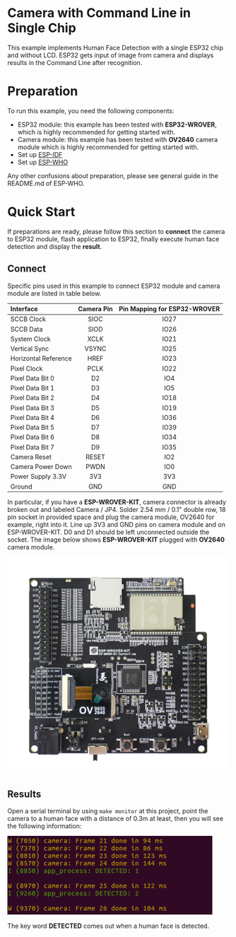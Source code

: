 # Camera with Command Line in Single Chip

This example implements Human Face Detection with a single ESP32 chip and without LCD. ESP32 gets input of image from camera and displays results in the Command Line after recognition. 

# Preparation

To run this example, you need the following components:

* ESP32 module: this example has been tested with **ESP32-WROVER**, which is highly recommended for getting started with.
* Camera module: this example has been tested with **OV2640** camera module which is highly recommended for getting started with.
* Set up [ESP-IDF](https://github.com/espressif/esp-idf)
* Set up [ESP-WHO](https://github.com/espressif/esp-who)

Any other confusions about preparation, please see general guide in the README.md of ESP-WHO.


# Quick Start

If preparations are ready, please follow this section to **connect** the camera to ESP32 module, flash application to ESP32, finally execute human face detection and display the **result**.

## Connect
Specific pins used in this example to connect ESP32 module and camera module are listed in table below. 

| Interface | Camera Pin | Pin Mapping for ESP32-WROVER | 
| :--- | :---: | :---: |
| SCCB Clock | SIOC | IO27 |
| SCCB Data | SIOD | IO26 | 
| System Clock | XCLK | IO21 | 
| Vertical Sync | VSYNC | IO25 | 
| Horizontal Reference | HREF | IO23 | 
| Pixel Clock | PCLK | IO22 | 
| Pixel Data Bit 0 | D2 | IO4 | 
| Pixel Data Bit 1 | D3 | IO5 | 
| Pixel Data Bit 2 | D4 | IO18 | 
| Pixel Data Bit 3 | D5 | IO19 | 
| Pixel Data Bit 4 | D6 | IO36 | 
| Pixel Data Bit 5 | D7 | IO39 | 
| Pixel Data Bit 6 | D8 | IO34 | 
| Pixel Data Bit 7 | D9 | IO35 | 
| Camera Reset | RESET | IO2 | 
| Camera Power Down | PWDN | IO0 | 
| Power Supply 3.3V | 3V3 | 3V3 | 
| Ground | GND | GND | 


In particular, if you have a **ESP-WROVER-KIT**, camera connector is already broken out and labeled Camera / JP4. Solder 2.54 mm / 0.1" double row, 18 pin socket in provided space and plug the camera module, OV2640 for example, right into it. Line up 3V3 and GND pins on camera module and on ESP-WROVER-KIT. D0 and D1 should be left unconnected outside the socket. The image below shows **ESP-WROVER-KIT** plugged with **OV2640** camera module.

![esp_wrover_kit_with_ov2640](../../../img/esp_wrover_kit_with_ov2640.png)  


## Results

Open a serial terminal by using `make monitor` at this project, point the camera to a human face with a distance of 0.3m at least, then you will see the following information:

![detected](../../../img/detected.png) 

The key word **DETECTED** comes out when a human face is detected.

